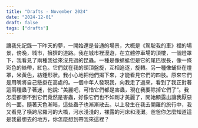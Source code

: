```yaml
---
title: "Drafts - November 2024"
date: "2024-12-01"
draft: false
tags: ["drafts"]
---
```


讓我先記錄一下昨天的夢，一開始還是普通的場景，大概是《駕駛我的車》裡的場景，傍晚，城市，擁擠的道路。我在城市裡漫遊，在立體停車場的頂樓，一個燈罩下，我看見了兩種我從來沒見過的昆蟲。一種是像蜻蜓但是它的尾巴很長，像一條彩色的絲帶，紅色。它們就在我的頭頂盤旋，互相追逐，旋轉。另一種像蛹掛在燈罩，米黃色，紡錘形狀。我小心地把他們揭下來，才能看見它們的四肢。原來它們是用嘴將自己懸掛在高處的。一個中年人發現我，向我走了過來，看到了我正對著這兩種蟲子著迷，他說: “美麗吧，可惜它們都是害蟲，現在我要除掉它們了”。我怎麼都想不到它們竟然是害蟲，好像它們也不如剛才美麗了，開始顯露出讓我厭惡的一面。隨著天色漸暗，這些蟲子也漸漸散去。以上發生在我去開羅的旅行中，我又看見了橫跨尼羅河的大橋，河水淺淺的，裸露的河床和淺灘。爸爸你怎麼知道這是我最想去的地方，你怎麼想到帶我來這裡？
